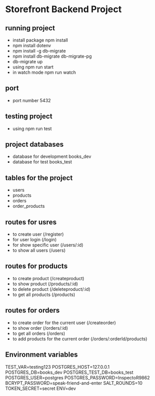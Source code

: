 # Storefront Backend Project


## running project
- install package npm install
- npm install dotenv
- npm install -g db-migrate
- npm install db-migrate db-migrate-pg
- db-migrate up
- using npm run start
- in watch mode npm run watch 

## port
- port number 5432

 ## testing project
 - using npm run test

## project databases
- database for development books_dev
- database for test books_test

## tables for the project 
- users
- products
- orders 
- order_products

## routes for usres
- to create user (/register)
- for user login (/login)
- for show specific user (/users/:id)
- to show all users (/users)


## routes for products 
- to create product (/createproduct)
- to show product (/products/:id)
- to delete product (/deleteproduct/:id)
- to get all products (/products)


## routes for orders 
- to create order for the current user (/createorder)
- to show order (/orders/:id)
- to get all orders (/orders)
- to add products for the current order (/orders/:orderId/products)

## Environment variables
TEST_VAR=testing123
POSTGRES_HOST=127.0.0.1
POSTGRES_DB=books_dev
POSTGRES_TEST_DB=books_test
POSTGRES_USER=postgres
POSTGRES_PASSWORD=InspectoR9862
BCRYPT_PASSWORD=speak-friend-and-enter
SALT_ROUNDS=10
TOKEN_SECRET=secret
ENV=dev





